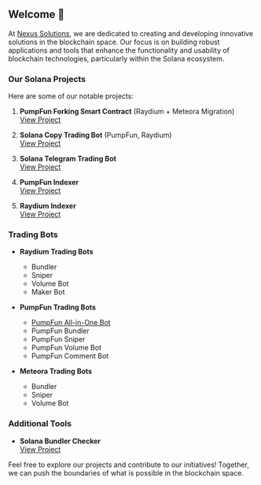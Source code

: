 ## Welcome 👋

At [Nexus Solutions](https://github.com/NexusSoluOrg), we are dedicated to creating and developing innovative solutions in the blockchain space. Our focus is on building robust applications and tools that enhance the functionality and usability of blockchain technologies, particularly within the Solana ecosystem.

### Our Solana Projects

Here are some of our notable projects:

1. **PumpFun Forking Smart Contract** (Raydium + Meteora Migration)  
   [View Project](https://github.com/NexusSoluOrg/pumpfun-fork-smart-contract)

2. **Solana Copy Trading Bot** (PumpFun, Raydium)  
   [View Project](https://github.com/NexusSoluOrg/solana-copy-trading-bot)

3. **Solana Telegram Trading Bot**  
   [View Project](https://github.com/NexusSoluOrg/Solana-Telegram-Trading-Bot)

4. **PumpFun Indexer**  
   [View Project](https://github.com/NexusSoluOrg/PumpFun-Indexer)

5. **Raydium Indexer**  
   [View Project](https://github.com/NexusSoluOrg/Raydium-Indexer)

### Trading Bots

- **Raydium Trading Bots**
  - Bundler
  - Sniper
  - Volume Bot
  - Maker Bot

- **PumpFun Trading Bots**
  - [PumpFun All-in-One Bot](https://github.com/NexusSoluOrg/pumpfun-trading-bot-all-in-one)
  - PumpFun Bundler
  - PumpFun Sniper
  - PumpFun Volume Bot
  - PumpFun Comment Bot

- **Meteora Trading Bots**
  - Bundler
  - Sniper
  - Volume Bot

### Additional Tools

- **Solana Bundler Checker**  
   [View Project](https://github.com/NexusSoluOrg/solana-bundler-checker)

Feel free to explore our projects and contribute to our initiatives! Together, we can push the boundaries of what is possible in the blockchain space.
